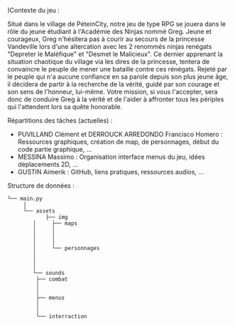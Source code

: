 )Contexte du jeu : 

Situé dans le village de PéteinCity, notre jeu de type RPG se jouera dans le rôle du jeune étudiant à l'Académie des Ninjas nommé Greg.
Jeune et courageux, Greg n'hésitera pas à courir au secours de la princesse Vandeville lors d'une altercation avec les 2 renommés ninjas renégats "Depreter le Maléfique" et "Desmet le Malicieux".
Ce dernier apprenant la situation chaotique du village via les dires de la princesse, tentera de convaincre le peuple de mener une bataille contre ces rénégats.
Rejeté par le peuple qui n'a aucune confiance en sa parole depuis son plus jeune âge, il décidera de partir à la recherche de la vérité, guidé par son courage et son sens de l'honneur, lui-même.
Votre mission, si vous l'accepter,  sera donc de conduire Greg à la vérité et de l'aider à affronter tous les périples qui l'attendent lors sa quête honorable.

Répartitions des tâches (actuelles) : 

- PUVILLAND Clément et DERROUCK ARREDONDO Francisco Homero : Ressources graphiques, création de map, de personnages, début du code partie graphique, ...
- MESSINA Massimo : Organisation interface menus du jeu, idées déplacements 2D, ...
- GUSTIN Aimerik : GitHub, liens pratiques, ressources audios, ...






Structure de données :   

 

	└── main.py
		 │
	 	 └── assets       
	            ├── img
		    │	  ├── maps
		    │	  │
		    │	  │
	 	    │	  │
		    │	  └── personnages
		    │
		    │
	  	    │
		    └── sounds
			 ├── combat 
			 │
			 │
			 ├── menus 
			 │
			 │
			 └── interraction
